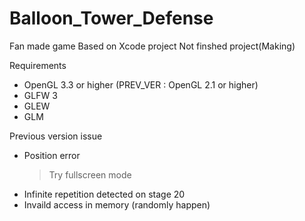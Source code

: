 # Balloon_Tower_Defense

Fan made game
Based on Xcode project
Not finshed project(Making)

Requirements
- OpenGL 3.3 or higher (PREV_VER : OpenGL 2.1 or higher)
- GLFW 3
- GLEW
- GLM

Previous version issue
- Position error
  > Try fullscreen mode
- Infinite repetition detected on stage 20
- Invaild access in memory (randomly happen)

